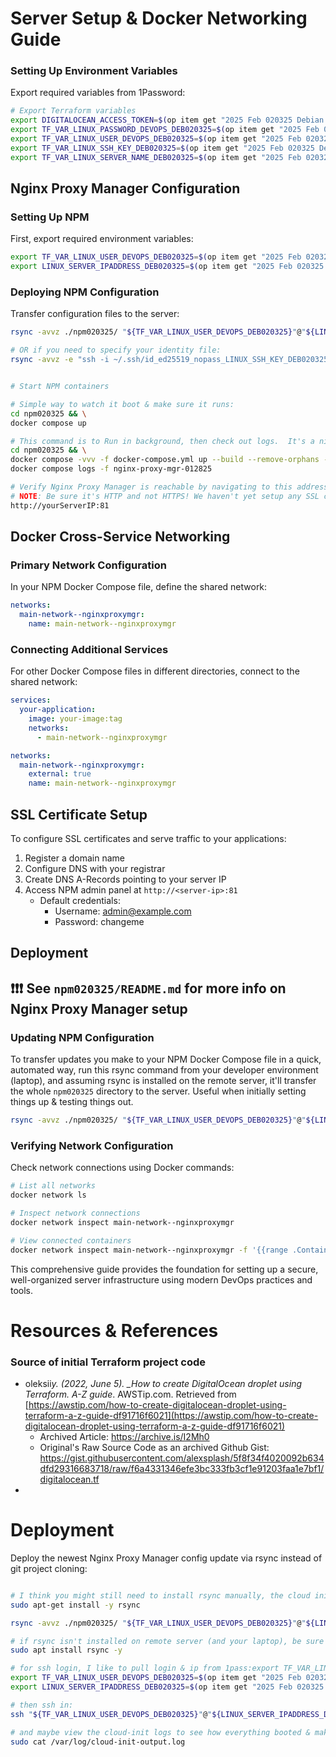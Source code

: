 # Server Setup & Docker Networking Guide

### Setting Up Environment Variables

Export required variables from 1Password:

```bash
# Export Terraform variables
export DIGITALOCEAN_ACCESS_TOKEN=$(op item get "2025 Feb 020325 Debian project" --fields label=TF_VAR_DIGITAL_OCEAN_TOKEN_DEB020325) &&
export TF_VAR_LINUX_PASSWORD_DEVOPS_DEB020325=$(op item get "2025 Feb 020325 Debian project" --fields label=LINUX_PASSWORD_DEVOPS_DEB020325) &&
export TF_VAR_LINUX_USER_DEVOPS_DEB020325=$(op item get "2025 Feb 020325 Debian project" --fields label=LINUX_USER_DEVOPS_DEB020325) &&
export TF_VAR_LINUX_SSH_KEY_DEB020325=$(op item get "2025 Feb 020325 Debian project" --fields label=id_ed25519_nopass_LINUX_SSH_KEY_DEB020325) &&
export TF_VAR_LINUX_SERVER_NAME_DEB020325=$(op item get "2025 Feb 020325 Debian project" --fields label=LINUX_SERVER_NAME_DEB020325)
```

## Nginx Proxy Manager Configuration

### Setting Up NPM

First, export required environment variables:

```bash
export TF_VAR_LINUX_USER_DEVOPS_DEB020325=$(op item get "2025 Feb 020325 Debian project" --fields label=LINUX_USER_DEVOPS_DEB020325) && \
export LINUX_SERVER_IPADDRESS_DEB020325=$(op item get "2025 Feb 020325 Debian project" --fields label=LINUX_SERVER_IPADDRESS_DEB020325)
```

### Deploying NPM Configuration

Transfer configuration files to the server:

```bash
rsync -avvz ./npm020325/ "${TF_VAR_LINUX_USER_DEVOPS_DEB020325}"@"${LINUX_SERVER_IPADDRESS_DEB020325}":~/npm020325

# OR if you need to specify your identity file:
rsync -avvz -e "ssh -i ~/.ssh/id_ed25519_nopass_LINUX_SSH_KEY_DEB020325" ./npm020325/ "${TF_VAR_LINUX_USER_DEVOPS_DEB020325}"@"${LINUX_SERVER_IPADDRESS_DEB020325}":~/npm020325


# Start NPM containers

# Simple way to watch it boot & make sure it runs:
cd npm020325 && \
docker compose up

# This command is to Run in background, then check out logs.  It's a nice way to view the running container, while leaving it running after you exit the logs view.:
cd npm020325 && \
docker compose -vvv -f docker-compose.yml up --build --remove-orphans -d && \
docker compose logs -f nginx-proxy-mgr-012825

# Verify Nginx Proxy Manager is reachable by navigating to this address on your browser:
# NOTE: Be sure it's HTTP and not HTTPS! We haven't yet setup any SSL certs, so HTTPS won't reach anything
http://yourServerIP:81
```

## Docker Cross-Service Networking

### Primary Network Configuration

In your NPM Docker Compose file, define the shared network:

```yaml
networks:
  main-network--nginxproxymgr:
    name: main-network--nginxproxymgr
```

### Connecting Additional Services

For other Docker Compose files in different directories, connect to the shared network:

```yaml
services:
  your-application:
    image: your-image:tag
    networks:
      - main-network--nginxproxymgr

networks:
  main-network--nginxproxymgr:
    external: true
    name: main-network--nginxproxymgr
```

## SSL Certificate Setup

To configure SSL certificates and serve traffic to your applications:

1. Register a domain name
2. Configure DNS with your registrar
3. Create DNS A-Records pointing to your server IP
4. Access NPM admin panel at `http://<server-ip>:81`
   - Default credentials:
     - Username: admin@example.com
     - Password: changeme

## Deployment

## ❗❗❗ See `npm020325/README.md` for more info on Nginx Proxy Manager setup

### Updating NPM Configuration

To transfer updates you make to your NPM Docker Compose file in a quick, automated way, run this rsync command from your developer environment (laptop), and assuming rsync is installed on the remote server, it'll transfer the whole `npm020325` directory to the server. Useful when initially setting things up & testing things out.

```bash
rsync -avvz ./npm020325/ "${TF_VAR_LINUX_USER_DEVOPS_DEB020325}"@"${LINUX_SERVER_IPADDRESS_DEB020325}":~/npm020325

```

### Verifying Network Configuration

Check network connections using Docker commands:

```bash
# List all networks
docker network ls

# Inspect network connections
docker network inspect main-network--nginxproxymgr

# View connected containers
docker network inspect main-network--nginxproxymgr -f '{{range .Containers}}{{.Name}} {{end}}'
```

This comprehensive guide provides the foundation for setting up a secure, well-organized server infrastructure using modern DevOps practices and tools.

# Resources & References

### Source of initial Terraform project code

- oleksii*y. (2022, June 5). \_How to create DigitalOcean droplet using Terraform. A-Z guide*. AWSTip.com. Retrieved from [https://awstip.com/how-to-create-digitalocean-droplet-using-terraform-a-z-guide-df91716f6021](https://awstip.com/how-to-create-digitalocean-droplet-using-terraform-a-z-guide-df91716f6021)
  - Archived Article: https://archive.is/I2Mh0
  - Original's Raw Source Code as an archived Github Gist: https://gist.githubusercontent.com/alexsplash/5f8f34f4020092b634dfd29316683718/raw/f6a4331346efe3bc333fb3cf1e91203faa1e7bf1/digitalocean.tf
-

# Deployment

Deploy the newest Nginx Proxy Manager config update via rsync instead of git project cloning:

```bash

# I think you might still need to install rsync manually, the cloud init script is failing to do so. (terraform-server--Debian-Jan2025-PortfolioEtc/yamlScripts/with-envVars.yaml)
sudo apt-get install -y rsync

rsync -avvz ./npm020325/ "${TF_VAR_LINUX_USER_DEVOPS_DEB020325}"@"${LINUX_SERVER_IPADDRESS_DEB020325}":~/npm020325

# if rsync isn't installed on remote server (and your laptop), be sure to install it first.  For debian, for example:
sudo apt install rsync -y

```

```bash
# for ssh login, I like to pull login & ip from 1pass:export TF_VAR_LINUX_USER_DEVOPS_DEB020325=$(op item get "2025 Feb 020325 Debian project" --fields label=LINUX_USER_DEVOPS_DEB020325) && \
export TF_VAR_LINUX_USER_DEVOPS_DEB020325=$(op item get "2025 Feb 020325 Debian project" --fields label=LINUX_USER_DEVOPS_DEB020325) && \
export LINUX_SERVER_IPADDRESS_DEB020325=$(op item get "2025 Feb 020325 Debian project" --fields label=LINUX_SERVER_IPADDRESS_DEB020325)=LINUX_SERVER_IPADDRESS_DEB020325)

# then ssh in:
ssh "${TF_VAR_LINUX_USER_DEVOPS_DEB020325}"@"${LINUX_SERVER_IPADDRESS_DEB020325}"

# and maybe view the cloud-init logs to see how everything booted & make sure cloud init installed what it's supposed to (see bottom of ./terraform-server--Debian-Jan2025-PortfolioEtc/yamlScripts/with-envVars.yaml file)
sudo cat /var/log/cloud-init-output.log
```
